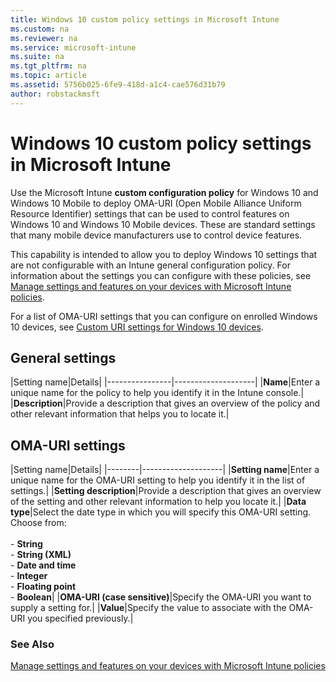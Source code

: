 ```yaml
---
title: Windows 10 custom policy settings in Microsoft Intune
ms.custom: na
ms.reviewer: na
ms.service: microsoft-intune
ms.suite: na
ms.tgt_pltfrm: na
ms.topic: article
ms.assetid: 5756b025-6fe9-418d-a1c4-cae576d31b79
author: robstackmsft
---
```

# Windows 10 custom policy settings in Microsoft Intune
Use the Microsoft Intune **custom configuration policy** for Windows 10 and Windows 10 Mobile to deploy OMA-URI (Open Mobile Alliance Uniform Resource Identifier) settings that can be used to control features on Windows 10 and Windows 10 Mobile devices. These are standard settings that many mobile device manufacturers use to control device features.

This capability is intended to allow you to deploy Windows 10 settings that are not configurable with an Intune general configuration policy. For information about the settings you can configure with these policies, see [Manage settings and features on your devices with Microsoft Intune policies](manage-settings-and-features-on-your-devices-with-microsoft-intune-policies.md).

For a list of OMA-URI settings that you can configure on enrolled Windows 10 devices, see [Custom URI settings for Windows 10 devices](Custom-URI-settings-for-Windows-10-devices.md).

## General settings

|Setting name|Details|
    |----------------|--------------------|
    |**Name**|Enter a unique name for the policy to help you identify it in the Intune console.|
    |**Description**|Provide a description that gives an overview of the policy and other relevant information that helps you to locate it.|

## OMA-URI settings

|Setting name|Details|
    |--------|--------------------|
    |**Setting name**|Enter a unique name for the OMA-URI setting to help you identify it in the list of settings.|
    |**Setting description**|Provide a description that gives an overview of the setting and other relevant information to help you locate it.|
    |**Data type**|Select the date type in which you will specify this OMA-URI setting. Choose from:<br /><br />-   **String**<br />-   **String (XML)**<br />-   **Date and time**<br />-   **Integer**<br />-   **Floating point**<br />-   **Boolean**|
    |**OMA-URI (case sensitive)**|Specify the OMA-URI you want to supply a setting for.|
    |**Value**|Specify the value to associate with the OMA-URI you specified previously.|



### See Also
[Manage settings and features on your devices with Microsoft Intune policies](manage-settings-and-features-on-your-devices-with-microsoft-intune-policies.md)

